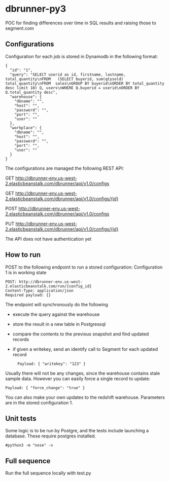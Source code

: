 # dbrunner-py3

POC for finding differences over time in SQL results and raising those to segment.com

Configurations
--------------

Configuration for each job is stored in Dynamodb in the following format:
    
    {
      "id": "1",
      "query": "SELECT userid as id, firstname, lastname, total_quantity\nFROM   (SELECT buyerid, sum(qtysold) total_quantity\nFROM  sales\nGROUP BY buyerid\nORDER BY total_quantity desc limit 10) Q, users\nWHERE Q.buyerid = userid\nORDER BY Q.total_quantity desc",
      "warehouse": {
        "dbname": "",
        "host": "",
        "password": "",
        "port": "",
        "user": ""
      },
      "workplace": {
        "dbname": "",
        "host": "",
        "password": "",
        "port": "",
        "user": ""
      }
    }

The configurations are managed the following REST API:

GET http://dbrunner-env.us-west-2.elasticbeanstalk.com/dbrunner/api/v1.0/configs

GET http://dbrunner-env.us-west-2.elasticbeanstalk.com/dbrunner/api/v1.0/configs/{id}

POST http://dbrunner-env.us-west-2.elasticbeanstalk.com/dbrunner/api/v1.0/configs

PUT http://dbrunner-env.us-west-2.elasticbeanstalk.com/dbrunner/api/v1.0/configs/{id}

The API does not have authentication yet

How to run
--------------

POST to the following endpoint to run a stored configuration: Configuration 1 is in working state

    POST: http://dbrunner-env.us-west-2.elasticbeanstalk.com/run/{config_id}
    Content-Type: application/json
    Required payload: {}

The endpoint will synchronously do the following
- execute the query against the warehouse
- store the result in a new table in Postgressql
- compare the contents to the previous snapshot and find updated records
- if given a writekey, send an identify call to Segment for each updated record

        Payload: { "writekey": "123" }

Usually there will not be any changes, since the warehouse contains stale sample data.
However you can easily force a single record to update:

    Payload: { "force_change": "true" }

You can also make your own updates to the redshift warehouse. Parameters are in the stored configuration 1.
  
Unit tests
--------------

Some logic is to be run by Postgre, and the tests include launching a database. These require postgres installed.

    #python3 -m "nose" -v

Full sequence
--------------

Run the full sequence locally with test.py
